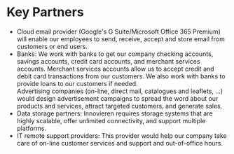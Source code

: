 # Key Partners
<ul>
  <li>Cloud email provider (Google's G Suite/Microsoft Office 365 Premium) will enable our employees to send, receive, accept and store email from customers or end users.</li>
  <li>Banks: We work with banks to get our company checking accounts, savings accounts, credit card accounts, and merchant services accounts. Merchant services accounts allow us to accept credit and debit card transactions from our customers. We also work with banks to provide loans to our customers if needed.</li
  <li>Advertising companies (on-line, direct mail, catalogues and leaflets, ...) would design advertisement campaigns to spread the word about our products and services, attract targeted customers, and generate sales.</li>
  <li>Data storage partners: Innovieren requires storage systems that are highly scalable, offer unlimited connectivity, and support multiple platforms.</li>
  <li>IT remote support providers: This provider would help our company take care of on-line customer services and support and out-of-office hours.</li>
</ul>
